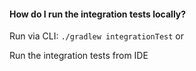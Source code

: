 <h4>How do I run the integration tests locally?</h4>

Run via CLI:
    `./gradlew integrationTest`
  or

Run the integration tests from IDE
